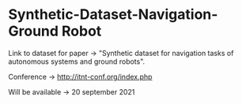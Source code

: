 # Synthetic-Dataset-Navigation-Ground Robot

Link to dataset for paper ->  "Synthetic dataset for navigation tasks of autonomous systems and ground robots".

Conference -> http://itnt-conf.org/index.php

Will be available ->  20 september 2021

